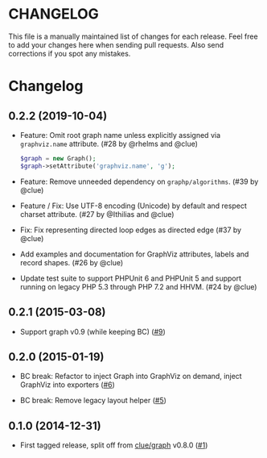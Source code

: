 # CHANGELOG

This file is a manually maintained list of changes for each release. Feel free
to add your changes here when sending pull requests. Also send corrections if
you spot any mistakes.
# Changelog

## 0.2.2 (2019-10-04)

*   Feature: Omit root graph name unless explicitly assigned via `graphviz.name` attribute.
    (#28 by @rhelms and @clue)

    ```php
    $graph = new Graph();
    $graph->setAttribute('graphviz.name', 'g');
    ```

*   Feature: Remove unneeded dependency on `graphp/algorithms`.
    (#39 by @clue)

*   Feature / Fix: Use UTF-8 encoding (Unicode) by default and respect charset attribute.
    (#27 by @Ithilias and @clue)

*   Fix: Fix representing directed loop edges as directed edge
    (#37 by @clue)

*   Add examples and documentation for GraphViz attributes, labels and record shapes.
    (#26 by @clue)

*   Update test suite to support PHPUnit 6 and PHPUnit 5 and support running on legacy PHP 5.3 through PHP 7.2 and HHVM.
    (#24 by @clue)

## 0.2.1 (2015-03-08)

*   Support graph v0.9 (while keeping BC)
    ([#9](https://github.com/graphp/graphviz/pull/9))

## 0.2.0 (2015-01-19)

*   BC break: Refactor to inject Graph into GraphViz on demand, inject GraphViz into exporters
    ([#6](https://github.com/graphp/graphviz/pull/6))

*   BC break: Remove legacy layout helper
    ([#5](https://github.com/graphp/graphviz/pull/5))

## 0.1.0 (2014-12-31)

*   First tagged release, split off from [clue/graph](https://github.com/clue/graph) v0.8.0
    ([#1](https://github.com/graphp/graphviz/issues/1))
